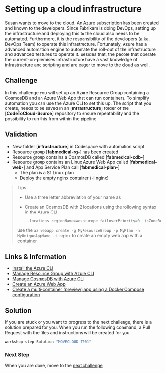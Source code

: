 # Setting up a cloud infrastructure

Susan wants to move to the cloud. An Azure subscription has been created and known to the developers. Since Fabrikam is doing DevOps, setting up the infrastructure and deploying this to the cloud also needs to be automated. Furthermore, it is the responsibility of the developers (a.ka. DevOps Team) to operate this infrastructure. Fortunately, Azure has a advanced automation engine to automate the roll-out of the infrastructure and advanced features to operate it. Besides that, the people that operate the current-on-premises infrastructure have a vast knowledge of infrastructure and scripting and are eager to move to the cloud as well.

## Challenge

In this challenge you will set up an Azure Resource Group containing a CosmosDB and an Azure Web App that can run containers. To simplify automation you can use the Azure CLI to set this up. The script that you create, needs to be saved in an [**infrastructure**] folder of the [**CodeToCloud-Source**] repository to ensure repeatability and the possibility to run this from within the pipeline

## Validation

* New folder [**infrastructure**] in Codespace with automation script
* Resource group [**fabmedical-rg-<studentsuffix>**] has been created
* Resource group contains a CosmosDB called [**fabmedical-cdb-<studentsuffix>**]
* Resource group contains an Linux Azure Web App called [**fabmedical-web-<studentsuffix>**] and App Service Plan call [**fabmedical-plan-<studentsuffix>**]
  * The plan is a S1 Linux plan 
  * Deploy the empty nginx container (-i nginx) 
  

> Tips
>
> * Use a three letter abbreviation of your name as <studentsuffix> 
> * Create an CosmosDB with 2 locations using the following syntax in the Azure CLI 
>
>    ```Powershell
>    --locations regionName=westeurope failoverPriority=0  isZoneRedundant=False --locations regionName=northeurope failoverPriority=1 isZoneRedundant=True  enable-multiple-write-locations 
>    ```
> use the `az webapp create -g MyResourceGroup -p MyPlan -n MyUniqueAppName -i nginx` to create an empty web app with a container

## Links & Information

* [Install the Azure CLI](https://docs.microsoft.com/en-us/cli/azure/install-azure-cli?view=azure-cli-latest)
* [Manage Resource Group with Azure CLI](https://docs.microsoft.com/en-us/cli/azure/group?view=azure-cli-latest)
* [Manage CosmosDB with Azure CLI](https://docs.microsoft.com/en-us/cli/azure/cosmosdb?view=azure-cli-latest)
* [Create an Azure Web App](https://docs.microsoft.com/en-us/cli/azure/webapp?view=azure-cli-latest#az_webapp_create)
* [Create a multi-container (preview) app using a Docker Compose configuration](https://docs.microsoft.com/en-us/azure/app-service/quickstart-multi-container)

## Solution

If you are stuck or you want to progress to the next challenge, there is a solution prepared for you. When you run the following command, a Pull Request with the files and instructions will be created for you. 

```powershell
workshop-step Solution "MOVECLOUD-T001"
```

### Next Step
When you are done, move to the [next challenge](MOVECLOUD-T002.md)
